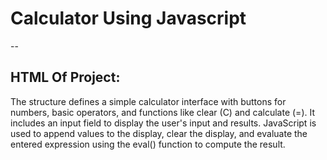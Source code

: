# Calculator Using Javascript
--
## HTML Of Project:
The structure defines a simple calculator interface with buttons for numbers, basic operators, and functions like clear (C) and calculate (=). It includes an input field to display the user's input and results. JavaScript is used to append values to the display, clear the display, and evaluate the entered expression using the eval() function to compute the result.
